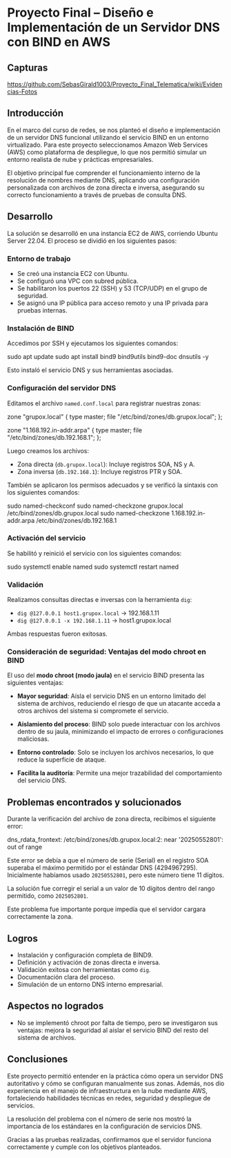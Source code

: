 # Proyecto Final – Diseño e Implementación de un Servidor DNS con BIND en AWS

## Capturas

https://github.com/SebasGirald1003/Proyecto_Final_Telematica/wiki/Evidencias-Fotos

## Introducción

En el marco del curso de redes, se nos planteó el diseño e implementación de un servidor DNS funcional utilizando el servicio BIND en un entorno virtualizado. Para este proyecto seleccionamos Amazon Web Services (AWS) como plataforma de despliegue, lo que nos permitió simular un entorno realista de nube y prácticas empresariales.

El objetivo principal fue comprender el funcionamiento interno de la resolución de nombres mediante DNS, aplicando una configuración personalizada con archivos de zona directa e inversa, asegurando su correcto funcionamiento a través de pruebas de consulta DNS.

## Desarrollo

La solución se desarrolló en una instancia EC2 de AWS, corriendo Ubuntu Server 22.04. El proceso se dividió en los siguientes pasos:

### Entorno de trabajo

- Se creó una instancia EC2 con Ubuntu.
- Se configuró una VPC con subred pública.
- Se habilitaron los puertos 22 (SSH) y 53 (TCP/UDP) en el grupo de seguridad.
- Se asignó una IP pública para acceso remoto y una IP privada para pruebas internas.

### Instalación de BIND

Accedimos por SSH y ejecutamos los siguientes comandos:

sudo apt update
sudo apt install bind9 bind9utils bind9-doc dnsutils -y


Esto instaló el servicio DNS y sus herramientas asociadas.

### Configuración del servidor DNS

Editamos el archivo `named.conf.local` para registrar nuestras zonas:

zone "grupox.local" {
type master;
file "/etc/bind/zones/db.grupox.local";
};

zone "1.168.192.in-addr.arpa" {
type master;
file "/etc/bind/zones/db.192.168.1";
};


Luego creamos los archivos:

- Zona directa (`db.grupox.local`): Incluye registros SOA, NS y A.
- Zona inversa (`db.192.168.1`): Incluye registros PTR y SOA.

También se aplicaron los permisos adecuados y se verificó la sintaxis con los siguientes comandos:

sudo named-checkconf
sudo named-checkzone grupox.local /etc/bind/zones/db.grupox.local
sudo named-checkzone 1.168.192.in-addr.arpa /etc/bind/zones/db.192.168.1


### Activación del servicio

Se habilitó y reinició el servicio con los siguientes comandos:

sudo systemctl enable named
sudo systemctl restart named


### Validación

Realizamos consultas directas e inversas con la herramienta `dig`:

- `dig @127.0.0.1 host1.grupox.local` → 192.168.1.11
- `dig @127.0.0.1 -x 192.168.1.11` → host1.grupox.local

Ambas respuestas fueron exitosas.

### Consideración de seguridad: Ventajas del modo chroot en BIND

El uso del **modo chroot (modo jaula)** en el servicio BIND presenta las siguientes ventajas:

- **Mayor seguridad**: Aísla el servicio DNS en un entorno limitado del sistema de archivos, reduciendo el riesgo de que un atacante acceda a otros archivos del sistema si compromete el servicio.

- **Aislamiento del proceso**: BIND solo puede interactuar con los archivos dentro de su jaula, minimizando el impacto de errores o configuraciones maliciosas.

- **Entorno controlado**: Solo se incluyen los archivos necesarios, lo que reduce la superficie de ataque.

- **Facilita la auditoría**: Permite una mejor trazabilidad del comportamiento del servicio DNS.


## Problemas encontrados y solucionados

Durante la verificación del archivo de zona directa, recibimos el siguiente error:

dns_rdata_frontext: /etc/bind/zones/db.grupox.local:2: near '20250552801': out of range


Este error se debía a que el número de serie (Serial) en el registro SOA superaba el máximo permitido por el estándar DNS (4294967295). Inicialmente habíamos usado `20250552801`, pero este número tiene 11 dígitos.

La solución fue corregir el serial a un valor de 10 dígitos dentro del rango permitido, como `2025052801`.

Este problema fue importante porque impedía que el servidor cargara correctamente la zona.

## Logros

- Instalación y configuración completa de BIND9.
- Definición y activación de zonas directa e inversa.
- Validación exitosa con herramientas como `dig`.
- Documentación clara del proceso.
- Simulación de un entorno DNS interno empresarial.

## Aspectos no logrados

- No se implementó chroot por falta de tiempo, pero se investigaron sus ventajas: mejora la seguridad al aislar el servicio BIND del resto del sistema de archivos.

## Conclusiones

Este proyecto permitió entender en la práctica cómo opera un servidor DNS autoritativo y cómo se configuran manualmente sus zonas. Además, nos dio experiencia en el manejo de infraestructura en la nube mediante AWS, fortaleciendo habilidades técnicas en redes, seguridad y despliegue de servicios.

La resolución del problema con el número de serie nos mostró la importancia de los estándares en la configuración de servicios DNS.

Gracias a las pruebas realizadas, confirmamos que el servidor funciona correctamente y cumple con los objetivos planteados.


